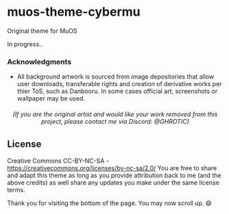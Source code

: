 # muos-theme-cybermu
Original theme for MuOS

In progress..





### **Acknowledgments**
* All background artwork is sourced from image depositories that allow user downloads, transferable rights and creation of derivative works per thier ToS, such as Danbooru. In some cases official art, screenshots or wallpaper may be used.
###### *<p align=center>(If you are the original artist and would like your work removed from this project, please contact me via Discord: @GHROTIC)</p>*

## **License**
Creative Commons CC-BY-NC-SA - https://creativecommons.org/licenses/by-nc-sa/2.0/ You are free to share and adapt this theme as long as you provide attribution back to me (and the above credits) as well share any updates you make under the same license terms.

Thank you for visiting the bottom of the page. You may now scroll up. 😄
